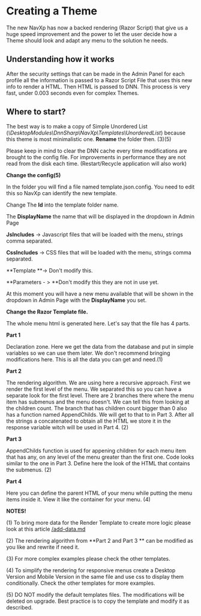 # Creating a Theme

The new NavXp has now a backed rendering \(Razor Script\) that give us a huge speed improvement and the power to let the user decide how a Theme should look and adapt any menu to the solution he needs.

## Understanding how it works

After the security settings that can be made in the  Admin Panel for each profile all the information is passed to a Razor Script File that uses this new info to render a HTML. Then HTML is passed to DNN. This process is very fast, under 0.003 seconds even for complex Themes.

## Where to start?

The best way is to make a copy of Simple Unordered List \(_\DesktopModules\DnnSharp\NavXp\Templates\UnorderedList_\) because this theme is most minimalistic one. **Rename** the folder then. \(3\)\(5\)

Please keep in mind to clear the DNN cache every time modifications are brought to the config file. For improvements in performance they are not read from the disk each time. \(Restart/Recycle application will also work\)

**Change the config\(5\)**

In the folder you will find a file named template.json.config. You need to edit this so NavXp can identify the new template.

Change The **Id** into the template folder name.

The **DisplayName** the name that will be displayed in the dropdown in Admin Page

**JsIncludes**  -&gt; Javascript files that will be loaded with the menu, strings comma separated.

**CssIncludes**  -&gt;  CSS files that will be loaded with the menu, strings comma separated.

**Template **-&gt; Don't modify this.

**Parameters - &gt; **Don't modify this they are not in use yet.

At this moment you will have a new menu available that will be shown in the dropdown in Admin Page with the **DisplayName** you set.

**Change the Razor Template file.**

The whole menu html is generated here. Let's say that the file has 4 parts.

**Part 1**

Declaration zone. Here we get the data from the database and put in simple variables so we can use them later. We don't recommend bringing modifications here. This is all the data you can get and need.\(1\)

**Part 2**

The rendering algorithm. We are using here a recursive approach. First we render the first level of the menu. We separated this so you can have a separate look for the first level. There are 2 branches there where the menu item has submenus and the menu doesn't. We can tell this from looking at the children count. The branch that has children count bigger than 0 also has a function named AppendChilds. We will get to that to in Part 3. After all the strings a concatenated to obtain all the HTML we store it in the response variable witch will be used in Part 4. \(2\)

**Part 3**

AppendChilds function is used for appening children for each menu item that has any, on any level of the menu greater than the first one. Code looks similar to the one in Part 3. Define here the look of the HTML that contains the submenus. \(2\)

**Part 4**

Here you can define the parent HTML of your menu while putting the menu items inside it. View it like the container for your menu. \(4\)

**NOTES!**

\(1\) To bring more data for the Render Template to create more logic please look at this article [/add-data.md](/add-data.md "Add Data")

\(2\) The rendering algorithm from **Part 2 and Part 3 ** can be modified as you like and rewrite if need it.

\(3\) For more complex examples please check the other templates.

\(4\) To simplify the rendering for responsive menus create a Desktop Version and Mobile Version in the same file and use css to display them conditionally. Check the other templates for more examples.

\(5\) DO NOT modify the default templates files. The modifications will be deleted on upgrade. Best practice is to copy the template and modify it as described.


